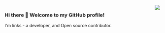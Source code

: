 <img align="right" src="https://github-readme-stats.vercel.app/api?username=jksusu&show_icons=true&icon_color=805AD5&text_color=718096&bg_color=ffffff&hide_title=true" />

### Hi there 👋 Welcome to my GitHub profile!

I'm links - a developer, and Open source contributor.
